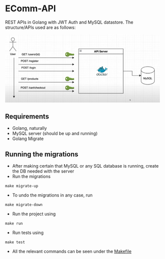 # EComm-API
REST APIs in Golang with JWT Auth and MySQL datastore. The structure/APIs used are as follows:  

![APIs](/Notes/assets/apiStructure.png)  

## Requirements
- Golang, naturally
- MySQL server (should be up and running)
- Golang Migrate

## Running the migrations
- After making certain that MySQL or any SQL database is running, create the DB needed with the server
- Run the migrations
```
make migrate-up
```
- To undo the migrations in any case, run
```
make migrate-down
```
- Run the project using 
```
make run
```
- Run tests using 
``` 
make test
```
- All the relevant commands can be seen under the [Makefile](/Makefile)
